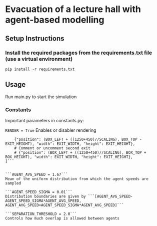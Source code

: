 # Evacuation of a lecture hall with agent-based modelling

## Setup Instructions

### Install the required packages from the requirements.txt file (use a virtual environment)
```
pip install -r requirements.txt
```

## Usage
Run main.py to start the simulation
### Constants
Important parameters in constants.py:

```RENDER = True```
Enables or disabler rendering

```EXITS = [
    {"position": (BOX_LEFT + ((1250+450)//SCALING), BOX_TOP - EXIT_HEIGHT), "width": EXIT_WIDTH, "height": EXIT_HEIGHT},
    # Comment or uncomment second exit
    # {"position": (BOX_LEFT + ((1250+450)//SCALING), BOX_TOP + BOX_HEIGHT), "width": EXIT_WIDTH, "height": EXIT_HEIGHT},
]```


```AGENT_AVG_SPEED = 1.67```
Mean of the uniform distribution from which the agent speeds are sampled

```AGENT_SPEED_SIGMA = 0.01```
Distribution boundaries are given by ```[AGENT_AVG_SPEED-AGENT_SPEED_SIGMA*AGENT_AVG_SPEED, AGENT_AVG_SPEED+AGENT_SPEED_SIGMA*AGENT_AVG_SPEED]```

```SEPARATION_THRESHOLD = 2.0```
Controls how much overlap is allowed between agents


